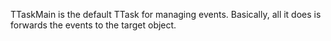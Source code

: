 TTaskMain is the default TTask for managing events. Basically, all it does is forwards the events to the target object.